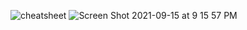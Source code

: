 ![cheatsheet](https://user-images.githubusercontent.com/1154569/134296723-f9962d54-75ef-44a1-84c5-5d4d27d3c108.png)
![Screen Shot 2021-09-15 at 9 15 57 PM](https://user-images.githubusercontent.com/1154569/133548509-f391ba86-b150-4560-a098-a4ebb0c64994.png)
